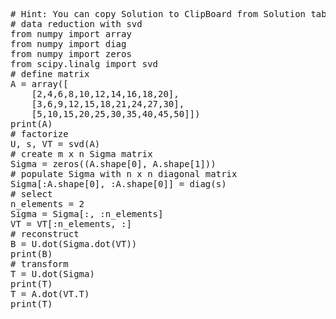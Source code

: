 <pre class="file" data-target="clipboard">
# Hint: You can copy Solution to ClipBoard from Solution tab
# data reduction with svd
from numpy import array
from numpy import diag
from numpy import zeros
from scipy.linalg import svd
# define matrix
A = array([
	[2,4,6,8,10,12,14,16,18,20],
	[3,6,9,12,15,18,21,24,27,30],
	[5,10,15,20,25,30,35,40,45,50]])
print(A)
# factorize
U, s, VT = svd(A)
# create m x n Sigma matrix
Sigma = zeros((A.shape[0], A.shape[1]))
# populate Sigma with n x n diagonal matrix
Sigma[:A.shape[0], :A.shape[0]] = diag(s)
# select
n_elements = 2
Sigma = Sigma[:, :n_elements]
VT = VT[:n_elements, :]
# reconstruct
B = U.dot(Sigma.dot(VT))
print(B)
# transform
T = U.dot(Sigma)
print(T)
T = A.dot(VT.T)
print(T)
</pre>

